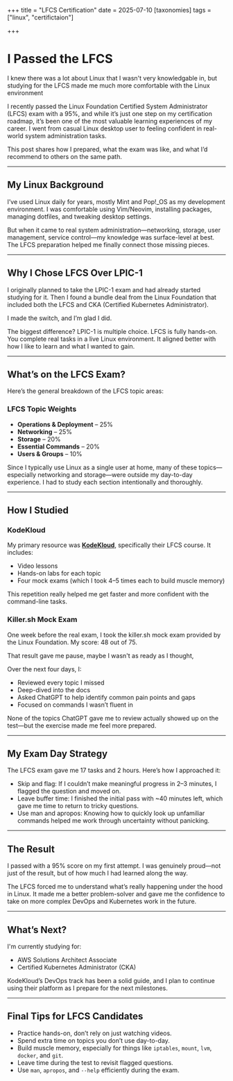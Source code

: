 +++
title = "LFCS Certification"
date = 2025-07-10
[taxonomies]
tags = ["linux", "certifictaion"]

+++
# I Passed the LFCS

I knew there was a lot about Linux that I wasn't very knowledgable in, but studying for the LFCS made me much more comfortable with the Linux environment

I recently passed the Linux Foundation Certified System Administrator (LFCS) exam with a 95%, and while it’s just one step on my certification roadmap, it’s been one of the most valuable learning experiences of my career. I went from casual Linux desktop user to feeling confident in real-world system administration tasks.

This post shares how I prepared, what the exam was like, and what I’d recommend to others on the same path.

---

## My Linux Background

I’ve used Linux daily for years, mostly Mint and Pop!\_OS as my development environment. I was comfortable using Vim/Neovim, installing packages, managing dotfiles, and tweaking desktop settings.

But when it came to real system administration—networking, storage, user management, service control—my knowledge was surface-level at best. The LFCS preparation helped me finally connect those missing pieces.

---

## Why I Chose LFCS Over LPIC-1

I originally planned to take the LPIC-1 exam and had already started studying for it. Then I found a bundle deal from the Linux Foundation that included both the LFCS and CKA (Certified Kubernetes Administrator).

I made the switch, and I’m glad I did.

The biggest difference? LPIC-1 is multiple choice. LFCS is fully hands-on. You complete real tasks in a live Linux environment. It aligned better with how I like to learn and what I wanted to gain.

---

## What’s on the LFCS Exam?

Here’s the general breakdown of the LFCS topic areas:

### LFCS Topic Weights
- **Operations & Deployment** – 25%
- **Networking** – 25%
- **Storage** – 20%
- **Essential Commands** – 20%
- **Users & Groups** – 10%

Since I typically use Linux as a single user at home, many of these topics—especially networking and storage—were outside my day-to-day experience. I had to study each section intentionally and thoroughly.

---

## How I Studied

### KodeKloud

My primary resource was [**KodeKloud**](https://kodekloud.com), specifically their LFCS course. It includes:
- Video lessons
- Hands-on labs for each topic
- Four mock exams (which I took 4–5 times each to build muscle memory)

This repetition really helped me get faster and more confident with the command-line tasks.

### Killer.sh Mock Exam

One week before the real exam, I took the killer.sh mock exam provided by the Linux Foundation. My score: 48 out of 75.

That result gave me pause, maybe I wasn't as ready as I thought,

Over the next four days, I:
- Reviewed every topic I missed
- Deep-dived into the docs
- Asked ChatGPT to help identify common pain points and gaps
- Focused on commands I wasn’t fluent in

None of the topics ChatGPT gave me to review actually showed up on the test—but the exercise made me feel more prepared.

---

## My Exam Day Strategy

The LFCS exam gave me 17 tasks and 2 hours. Here’s how I approached it:

- Skip and flag: If I couldn’t make meaningful progress in 2–3 minutes, I flagged the question and moved on.
- Leave buffer time: I finished the initial pass with ~40 minutes left, which gave me time to return to tricky questions.
- Use man and apropos: Knowing how to quickly look up unfamiliar commands helped me work through uncertainty without panicking.

---

## The Result

I passed with a 95% score on my first attempt. I was genuinely proud—not just of the result, but of how much I had learned along the way.

The LFCS forced me to understand what’s really happening under the hood in Linux. It made me a better problem-solver and gave me the confidence to take on more complex DevOps and Kubernetes work in the future.

---

## What’s Next?

I'm currently studying for:
- AWS Solutions Architect Associate
- Certified Kubernetes Administrator (CKA)

KodeKloud’s DevOps track has been a solid guide, and I plan to continue using their platform as I prepare for the next milestones.

---

## Final Tips for LFCS Candidates

- Practice hands-on, don’t rely on just watching videos.
- Spend extra time on topics you don’t use day-to-day.
- Build muscle memory, especially for things like `iptables`, `mount`, `lvm`, `docker`, and `git`.
- Leave time during the test to revisit flagged questions.
- Use `man`, `apropos`, and `--help` efficiently during the exam.

